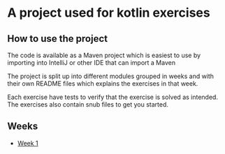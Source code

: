# A project used for kotlin exercises
## How to use the project
The code is available as a Maven project which is easiest to use by importing into IntelliJ or other IDE that can import a Maven

The project is split up into different modules grouped in weeks and with their own README files which explains the exercises in that week.

Each exercise have tests to verify that the exercise is solved as intended. The exercises also contain snub files to get you started.
## Weeks

- [Week 1](week1)